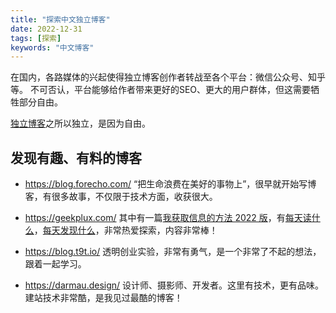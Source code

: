 ```yaml
---
title: "探索中文独立博客"
date: 2022-12-31
tags: [探索]
keywords: "中文博客"
---
```



在国内，各路媒体的兴起使得独立博客创作者转战至各个平台：微信公众号、知乎等。
不可否认，平台能够给作者带来更好的SEO、更大的用户群体，但这需要牺牲部分自由。

[独立博客](https://github.com/timqian/chinese-independent-blogs)之所以独立，是因为自由。

## 发现有趣、有料的博客

- https://blog.forecho.com/
“把生命浪费在美好的事物上”，很早就开始写博客，有很多故事，不仅限于技术方面，收获很大。

- https://geekplux.com/
其中有一篇[我获取信息的方法 2022 版](https://geekplux.com/posts/the-ways-to-get-information-2022)，有[每天读什么](https://wiki.geekplux.com/#/page/what%20i%20read%20daily)，[每天发现什么](https://wiki.geekplux.com/#/page/what%20i%20found%20out%20daily)，非常热爱探索，内容非常棒！

- https://blog.t9t.io/
透明创业实验，非常有勇气，是一个非常了不起的想法，跟着一起学习。

- https://darmau.design/
设计师、摄影师、开发者。这里有技术，更有品味。建站技术非常酷，是我见过最酷的博客！

